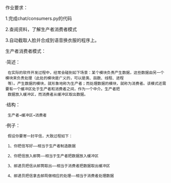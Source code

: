 作业要求：

1.完成chat/consumers.py的代码

2.查阅资料，了解生产者消费者模式

3.自动截取人脸并合成到语音换衣服的程序上。


生产者消费者模式：

·简述：

     在实际的软件开发过程中，经常会碰到如下场景：某个模块负责产生数据，这些数据由另一个模块来负责处理（此处的模块是广义的，可以是类、函数、线程、进程
     等）。产生数据的模块，就形象地称为生产者；而处理数据的模块，就称为消费者。该模式还需要有一个缓冲区处于生产者和消费者之间，作为一个中介。生产者把
     数据放入缓冲区，而消费者从缓冲区取出数据。
     
·结构：

     生产者→缓冲区→消费者
     
·例子：

     假设你要寄一封平信，大致过程如下：
     
     1、你把信写好——相当于生产者制造数据
     
     2、你把信放入邮筒——相当于生产者把数据放入缓冲区
     
     3、邮递员把信从邮筒取出——相当于消费者把数据取出缓冲区
     
     4、邮递员把信拿去邮局做相应的处理——相当于消费者处理数据
